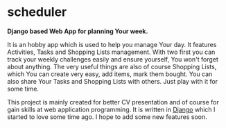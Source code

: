 # scheduler
<p><strong>Django based Web App for planning Your week.</strong></p>

<p>It is an hobby app which is used to help you manage Your day. It features Activities, Tasks and Shopping Lists management. With two first you can track your weekly challenges easily and ensure yourself, You won't forget about anything. The very useful things are also of course Shopping Lists, which You can create very easy, add items, mark them bought. You can also share Your Tasks and Shopping Lists with others. Just play with it for some time.</p>
  <p>This project is mainly created for better CV presentation and of course for gain skills at web application programming. It is written in <a target="_blank" href="https://www.djangoproject.com/">Django</a> which I started to love some time ago. I hope to add some new features soon.</p>
